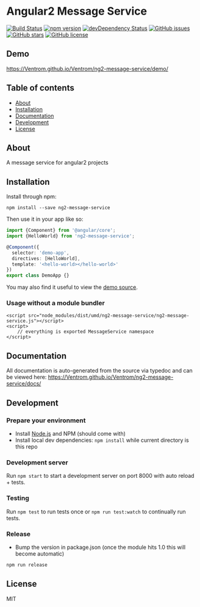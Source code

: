# Angular2 Message Service
[![Build Status](https://travis-ci.org/Ventrom/Ventrom/ng2-message-service.svg?branch=master)](https://travis-ci.org/Ventrom/Ventrom/ng2-message-service)
[![npm version](https://badge.fury.io/js/ng2-message-service.svg)](http://badge.fury.io/js/ng2-message-service)
[![devDependency Status](https://david-dm.org/Ventrom/Ventrom/ng2-message-service/dev-status.svg)](https://david-dm.org/Ventrom/Ventrom/ng2-message-service#info=devDependencies)
[![GitHub issues](https://img.shields.io/github/issues/Ventrom/Ventrom/ng2-message-service.svg)](https://github.com/Ventrom/Ventrom/ng2-message-service/issues)
[![GitHub stars](https://img.shields.io/github/stars/Ventrom/Ventrom/ng2-message-service.svg)](https://github.com/Ventrom/Ventrom/ng2-message-service/stargazers)
[![GitHub license](https://img.shields.io/badge/license-MIT-blue.svg)](https://raw.githubusercontent.com/Ventrom/Ventrom/ng2-message-service/master/LICENSE)

## Demo
https://Ventrom.github.io/Ventrom/ng2-message-service/demo/

## Table of contents

- [About](#about)
- [Installation](#installation)
- [Documentation](#documentation)
- [Development](#development)
- [License](#licence)

## About

A message service for angular2 projects

## Installation

Install through npm:
```
npm install --save ng2-message-service
```

Then use it in your app like so:

```typescript
import {Component} from '@angular/core';
import {HelloWorld} from 'ng2-message-service';

@Component({
  selector: 'demo-app',
  directives: [HelloWorld],
  template: '<hello-world></hello-world>'
})
export class DemoApp {}
```

You may also find it useful to view the [demo source](https://github.com/Ventrom/Ventrom/ng2-message-service/blob/master/demo/demo.ts).

### Usage without a module bundler
```
<script src="node_modules/dist/umd/ng2-message-service/ng2-message-service.js"></script>
<script>
    // everything is exported MessageService namespace
</script>
```

## Documentation
All documentation is auto-generated from the source via typedoc and can be viewed here:
https://Ventrom.github.io/Ventrom/ng2-message-service/docs/

## Development

### Prepare your environment
* Install [Node.js](http://nodejs.org/) and NPM (should come with)
* Install local dev dependencies: `npm install` while current directory is this repo

### Development server
Run `npm start` to start a development server on port 8000 with auto reload + tests.

### Testing
Run `npm test` to run tests once or `npm run test:watch` to continually run tests.

### Release
* Bump the version in package.json (once the module hits 1.0 this will become automatic)
```bash
npm run release
```

## License

MIT
